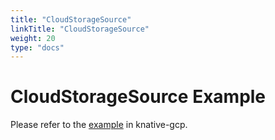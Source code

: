```yaml
---
title: "CloudStorageSource"
linkTitle: "CloudStorageSource"
weight: 20
type: "docs"
---
```


# CloudStorageSource Example

Please refer to the [example](https://github.com/google/knative-gcp/blob/master/docs/examples/cloudstoragesource/README.md) in knative-gcp.
